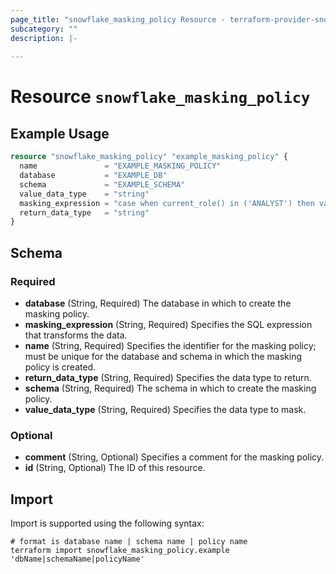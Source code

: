 ```yaml
---
page_title: "snowflake_masking_policy Resource - terraform-provider-snowflake-back"
subcategory: ""
description: |-
  
---
```


# Resource `snowflake_masking_policy`



## Example Usage

```terraform
resource "snowflake_masking_policy" "example_masking_policy" {
  name               = "EXAMPLE_MASKING_POLICY"
  database           = "EXAMPLE_DB"
  schema             = "EXAMPLE_SCHEMA"
  value_data_type    = "string"
  masking_expression = "case when current_role() in ('ANALYST') then val else sha2(val, 512) end"
  return_data_type   = "string"
}
```

## Schema

### Required

- **database** (String, Required) The database in which to create the masking policy.
- **masking_expression** (String, Required) Specifies the SQL expression that transforms the data.
- **name** (String, Required) Specifies the identifier for the masking policy; must be unique for the database and schema in which the masking policy is created.
- **return_data_type** (String, Required) Specifies the data type to return.
- **schema** (String, Required) The schema in which to create the masking policy.
- **value_data_type** (String, Required) Specifies the data type to mask.

### Optional

- **comment** (String, Optional) Specifies a comment for the masking policy.
- **id** (String, Optional) The ID of this resource.

## Import

Import is supported using the following syntax:

```shell
# format is database name | schema name | policy name
terraform import snowflake_masking_policy.example 'dbName|schemaName|policyName'
```
